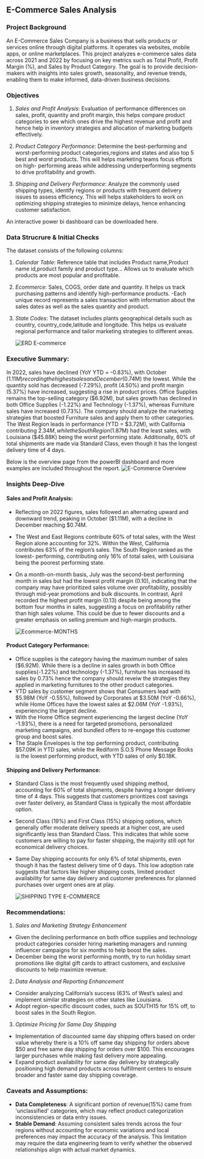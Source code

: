 ## E-Commerce Sales Analysis
### Project Background
An E-Commerce Sales Company is a business that sells products or services online through digital platforms. It operates via websites, mobile apps, or online marketplaces. This project analyzes e-commerce sales data across 2021 and 2022 by focusing on key metrics such as Total Profit, Profit Margin (%), and Sales by Product Category. The goal is to provide decision-makers with insights into sales growth, seasonality, and revenue trends, enabling them to make informed, data-driven business decisions.


### Objectives
1. *Sales and Profit Analysis*: Evaluation of performance differences on sales, profit, quantity and profit margin, this helps compare product categories to see which ones drive the highest revenue and profit and hence 
   help in inventory strategies and allocation of  marketing budgets effectively.
   
2. *Product Category Performance*: Determine the best-performing and worst-performing product categories,regions and states and also top 5 best and worst products. This will helps marketing teams focus efforts on high- 
   performing areas while addressing underperforming segments to drive profitability and growth.
   
3. *Shipping and Delivery Performance*: Analyze the commonly used shipping types, identify regions or products with frequent delivery issues to assess efficiency. This will helps stakeholders to work on optimizing 
   shipping strategies to minimize delays, hence enhancing customer satisfaction.

An interactive power bi dashboard can be downloaded here.

### Data Strucrure & Initial Checks
The dataset consists of the following columns:
1. *Calendar Table*:  Reference table that includes Product name,Product name id,product family and product type... Allows us to evaluate which products are most popular and profitable.
 
2. *Ecommerce*: Sales, COGS, order date and quantity. It helps us track purchasing patterns and identify high-performance products.
-Each unique record represents a sales transaction with information about the sales dates as well as the sales quantity and product. 
 
3. *State Codes*: The dataset includes plants geographical details such as country, country_code,latitude and longitude. This helps us evaluate regional performance and tailor marketing strategies to different areas.
    
   ![ERD E-commerce](https://github.com/user-attachments/assets/e86243ac-bd86-4963-94a9-58d1d0267c7d)

### Executive Summary:

In 2022, sales have declined (YoY YTD = -0.83%), with October ($1.11M) recording the highest sales and December ($0.74M) the lowest. While the quantity sold has decreased (-7.29%), profit (4.50%) and profit margin (5.37%) have increased, suggesting a rise in product prices. Office Supplies remains the top-selling category ($6.92M), but sales growth has declined in both Office Supplies (-1.22%) and Technology (-1.37%), whereas Furniture sales have increased (0.73%). The company should analyze the marketing strategies that boosted Furniture sales and apply them to other categories. The West Region leads in performance (YTD = $3.72M), with California contributing $2.34M, while the South Region ($1.87M) had the least sales, with Louisiana ($45.88K) being the worst performing state. Additionally, 60% of total shipments are made via Standard Class, even though it has the longest delivery time of 4 days.

Below is the overview page from the powerBI dashboard and more examples are included throughout the report.
![E-Commerce Overview](https://github.com/user-attachments/assets/772469f5-4e7c-419f-b670-3e02ef002f24)



 
### Insights Deep-Dive

#### Sales and Profit Analysis:
- Reflecting on 2022 figures, sales followed an alternating upward and downward trend, peaking in October ($1.11M), with a decline in December reaching $0.74M.
- The West and East Regions contribute 60% of total sales, with the West Region alone accounting for 32%. Within the West, California contributes 63% of the region’s sales. The South Region ranked as the lowest- 
  performing, contributing only 16% of total sales, with Louisiana being the poorest performing state.
- On a month-on-month basis, July was the second-best performing month in sales but had the lowest profit margin (0.10), indicating that the company may have prioritized sales volume over profitability, possibly through 
  mid-year promotions and bulk discounts. In contrast, April recorded the highest profit margin (0.13) despite being among the bottom four months in sales, suggesting a focus on profitability rather than high sales 
  volume. This could be due to fewer discounts and a greater emphasis on selling premium and high-margin products.

  ![Ecommerce-MONTHS](https://github.com/user-attachments/assets/3b9710a9-79d4-4913-8e30-e7349d90c332)

  

#### Product Category Performance:

- Office supplies is the category having the maximum number of sales ($6.92M). While there is a decline in sales growth in both Office supplies(-1.22%) and technology (-1.37%), furniture has increased its sales by 0.73% 
  hence the company should reveiw the strategies they applied in marketing furnitures to the other product categories.
- YTD sales by customer segment shows that Consumers lead with $5.98M (YoY -0.55%), followed by Corporates at $3.50M (YoY -0.66%), while Home Offices have the lowest sales at $2.06M (YoY -1.93%), 
  experiencing the largest decline.
- With the Home Office segment experiencing the largest decline (YoY -1.93%), there is a need for targeted promotions, personalized marketing campaigns, and bundled offers to re-engage this customer group and boost 
  sales.
- The Staple Envelopes is the top performing product, contributing $57.09K in YTD sales, while the Rediform S.O.S Phone Message Books is the lowest performing product, with YTD sales of only $0.18K.    
  

#### Shipping and Delivery Performance:
- Standard Class is the most frequently used shipping method, accounting for 60% of total shipments, despite having a longer delivery time of 4 days. This suggests that customers prioritizes cost savings over faster 
  delivery, as Standard Class is typically the most affordable option.
- Second Class (19%) and First Class (15%) shipping options, which generally offer moderate delivery speeds at a higher cost, are used significantly less than Standard Class. This indicates that while some customers are 
  willing to pay for faster shipping, the majority still opt for economical delivery choices.
- Same Day shipping accounts for only 6% of total shipments, even though it has the fastest delivery time of 0 days. This low adoption rate suggests that factors like higher shipping costs, limited product 
  availability for same day delivery and customer preferences for planned purchases over urgent ones are at play.

  ![SHIPPING TYPE E-COMMERCE](https://github.com/user-attachments/assets/646d9081-b9f4-4fd6-81a9-18e6821ebe99)

   

    
   
 ### Recommendations:
 1. *Sales and Marketing Strategy Enhancement*
 - Given the declining performance on both office supplies and technology product categories consider hiring marketing managers and running influencer campaigns for six months to help boost the sales.
 - December being the worst performing month, try to run holiday smart promotions like digital gift cards to attract customers, and exclusive discounts to help maximize revenue.
 2. *Data Analysis and Reporting Enhancement*
 - Consider analyzing California’s success (63% of West’s sales) and implement similar strategies on other states like Louisiana. 
 - Adopt region-specific discount codes, such as SOUTH15 for 15% off, to boost sales in the South Region.
   
 3. *Optimize Pricing for Same Day Shipping*
 - Implementation of discounted same day shipping offers based on order value whereby there is a 10% off same day shipping for orders above $50 and free same day shipping for orders over $100. This 
   encourages larger purchases while making fast delivery more appealing.
 - Expand product availability for same day delivery by strategically positioning high demand products across fulfillment centers to ensure broader and faster same day shipping coverage. 
  




### Caveats and Assumptions:
- **Data Completeness**: A significant portion of revenue(15%) came from 'unclassified' categories, which may reflect product categorization inconsistencies or data entry issues.
- **Stable Demand**: Assuming consistent sales trends across the four regions without accounting for economic variations and local preferences may impact the accuracy of the analysis. This limitation may require the data 
  engineering team to verify whether the observed relationships align with actual market dynamics.


  
